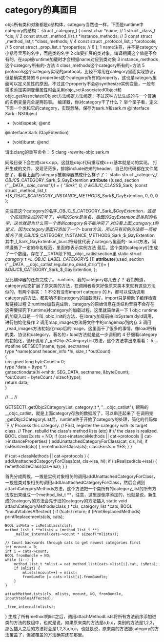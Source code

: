 # category的真面目
objc所有类和对象都是c结构体，category当然也一样，下面是runtime中category的结构：
struct _category_t {
	const char *name; // 1
	struct _class_t *cls; // 2
	const struct _method_list_t *instance_methods; // 3
	const struct _method_list_t *class_methods; // 4
	const struct _protocol_list_t *protocols; // 5
	const struct _prop_list_t *properties; // 6
};
	1	name注意，并不是category小括号里写的名字，而是类的名字
	2	cls要扩展的类对象，编译期间这个值是不会有的，在app被runtime加载时才会根据name对应到类对象
	3	instance_methods这个category所有的-方法
	4	class_methods这个category所有的+方法
	5	protocols这个category实现的protocol，比较不常用在category里面实现协议，但是确实支持的
	6	properties这个category所有的property，这也是category里面可以定义属性的原因，不过这个property不会@synthesize实例变量，一般有需求添加实例变量属性时会采用objc_setAssociatedObject和objc_getAssociatedObject方法绑定方法绑定，不过这种方法生成的与一个普通的实例变量完全是两码事。
编译器，你对category干了什么？
举个栗子看，定义下面一个类和它的category，实现忽略，保存为sark.h和sark.m
@interface Sark : NSObject
- (void)speak;
@end

@interface Sark (GayExtention)
- (void)burst;
@end

请出clang的重写命令：
$ clang -rewrite-objc sark.m

同级目录下会生成sark.cpp，这就是objc代码重写成c++(基本就是c)的实现。
打开生成的文件，发现茫茫多，排除include进来的header，自己的代码都在文件尾部了，看看上面的category被编译器搞成什么样子了：
static struct _category_t _OBJC_$_CATEGORY_Sark_$_GayExtention __attribute__ ((used, section ("__DATA,__objc_const"))) =
{
  "Sark",
  0, // &OBJC_CLASS_$_Sark,
  (const struct _method_list_t *)&_OBJC_$_CATEGORY_INSTANCE_METHODS_Sark_$_GayExtention,
  0,
  0,
  0
};

先注意这个category的名字_OBJC_$_CATEGORY_Sark_$_GayExtention，这是一个按规则生成的符号了，中间的Sark是类名，后面的GayExtention是类别的名字，这也就是为什么同一个类的category名不能冲突了
对应看上面_category_t的定义，因为category里面只添加了一个- burst方法，所以只有实例方法那一项被填充了值_OBJC_$_CATEGORY_INSTANCE_METHODS_Sark_$_GayExtention
其中_I_Sark_GayExtention_burst符号就代表了category里面的- burst方法，同样遵循了一定的命名规范，里面的I表示实例方法
最后，这个类的category们生成了一个数组，存在了__DATA段下的__objc_catlistsection里
static struct _category_t *L_OBJC_LABEL_CATEGORY_$ [1] __attribute__((used, section ("__DATA, __objc_catlist,regular,no_dead_strip")))= {
	&_OBJC_$_CATEGORY_Sark_$_GayExtention,
};

至此编译器的任务完成了。
runtime，我的category哪儿去了？
我们知道，category动态扩展了原来类的方法，在调用者看来好像原来类本来就有这些方法似的，有两个事实：
	1	不论有没有import category 的.h，都可以成功调用category的方法，都影响不到category的加载流程，import只是帮助了编译检查和链接过程
	2	runtime加载完成后，category的原始信息在类结构里将不会存在
这需要探究下runtime对category的加载过程，这里就简单说一下
	1	objc runtime的加载入口是一个叫_objc_init的方法，在library加载前由libSystem dyld调用，进行初始化操作
	2	调用map_images方法将文件中的imagemap到内存
	3	调用_read_images方法初始化map后的image，这里面干了很多的事情，像load所有的类、协议和category，著名的+ load方法就是这一步调用的
	4	仔细看category的初始化，循环调用了_getObjc2CategoryList方法，这个方法拿出来看看：
	5	…
#define GETSECT(name, type, sectname)                                   \
    type *name(const header_info *hi, size_t *outCount)  \
    {                                                                   \
        unsigned long byteCount = 0;                                    \
        type *data = (type *)                                           \
            getsectiondata(hi->mhdr, SEG_DATA, sectname, &byteCount);   \
        *outCount = byteCount / sizeof(type);                           \
        return data;                                                    \
    }

// ... //

GETSECT(_getObjc2CategoryList, category_t *, "__objc_catlist");
眼熟的__objc_catlist，就是上面category存放的数据段了，可以串连起来了
在调用完_getObjc2CategoryList后，runtime终于开始了category的处理，简化的代码如下
// Process this category.
// First, register the category with its target class.
// Then, rebuild the class's method lists (etc) if
// the class is realized.
BOOL classExists = NO;
if (cat->instanceMethods ||  cat->protocols  ||  cat->instanceProperties)
{
    addUnattachedCategoryForClass(cat, cls, hi);
    if (isRealized(cls)) {
        remethodizeClass(cls);
        classExists = YES;
    }
}

if (cat->classMethods  ||  cat->protocols )
{
    addUnattachedCategoryForClass(cat, cls->isa, hi);
    if (isRealized(cls->isa)) {
        remethodizeClass(cls->isa);
    }
}

首先分成两拨，一拨是实例对象相关的调用addUnattachedCategoryForClass，一拨是类对象相关的调用addUnattachedCategoryForClass，然后会调到attachCategoryMethods方法，这个方法把一个类所有的category_list的所有方法取出来组成一个method_list_t **，注意，这里是倒序添加的，也就是说，新生成的category的方法会先于旧的category的方法插入
static void
attachCategoryMethods(class_t *cls, category_list *cats,
                      BOOL *inoutVtablesAffected)
{
    if (!cats) return;
    if (PrintReplacedMethods) printReplacements(cls, cats);

    BOOL isMeta = isMetaClass(cls);
    method_list_t **mlists = (method_list_t **)
        _malloc_internal(cats->count * sizeof(*mlists));

    // Count backwards through cats to get newest categories first
    int mcount = 0;
    int i = cats->count;
    BOOL fromBundle = NO;
    while (i--) {
        method_list_t *mlist = cat_method_list(cats->list[i].cat, isMeta);
        if (mlist) {
            mlists[mcount++] = mlist;
            fromBundle |= cats->list[i].fromBundle;
        }
    }

    attachMethodLists(cls, mlists, mcount, NO, fromBundle, inoutVtablesAffected);

    _free_internal(mlists);

}
生成了所有method的list之后，调用attachMethodLists将所有方法前序添加进类的方法的数组中，也就是说，如果原来类的方法是a,b,c，类别的方法是1,2,3，那么插入之后的方法将会是1,2,3,a,b,c，也就是说，原来类的方法被category的方法覆盖了，但被覆盖的方法确实还在那里。

